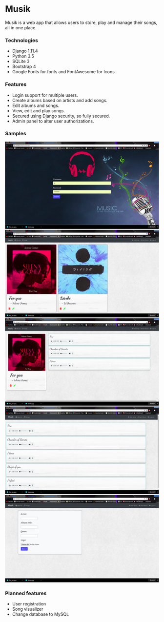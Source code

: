 # Musik
Musik is a web app that allows users to store, play and manage their songs, all in one place.

### Technologies

* Django 1.11.4
* Python 3.5
* SQLite 3
* Bootstrap 4
* Google Fonts for fonts and FontAwesome for Icons

### Features

* Login support for multiple users.
* Create albums based on artists and add songs.
* Edit albums and songs.
* View, edit and play songs.
* Secured using Django security, so fully secured.
* Admin panel to alter user authorizations.

### Samples

![Login](https://github.com/PrajwalRavi/Musik/blob/master/Samples/Login.png)
![Login](https://github.com/PrajwalRavi/Musik/blob/master/Samples/Index.png)
![Login](https://github.com/PrajwalRavi/Musik/blob/master/Samples/Details.png)
![Login](https://github.com/PrajwalRavi/Musik/blob/master/Samples/Songs.png)
![Login](https://github.com/PrajwalRavi/Musik/blob/master/Samples/Add_albums.png)

### Planned features

* User registration
* Song visualizer
* Change database to MySQL
